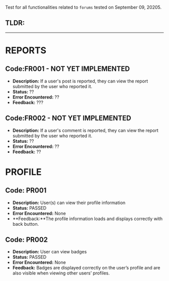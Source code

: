 Test for all functionalities related to `forums` tested on September 09, 20205.

## TLDR:

---

# REPORTS 
## Code:FR001 - NOT YET IMPLEMENTED
- **Description:** If a user's post is reported, they can view the report submitted by the user who reported it.
- **Status:** ??
- **Error Encountered:** ??
- **Feedback:** ???

## Code:FR002 - NOT YET IMPLEMENTED
- **Description:** If a user's comment is reported, they can view the report submitted by the user who reported it.
- **Status:** ??
- **Error Encountered:** ??
- **Feedback:** ??

# PROFILE
## Code: PR001
- **Description:**  User(s) can view their profile information
- **Status:** PASSED
- **Error Encountered:** None
- **Feedback:**The profile information loads and displays correctly with back button.

## Code: PR002
- **Description:** User can view badges
- **Status:** PASSED
- **Error Encountered:** None
- **Feedback:** Badges are displayed correctly on the user’s profile and are also visible when viewing other users’ profiles.